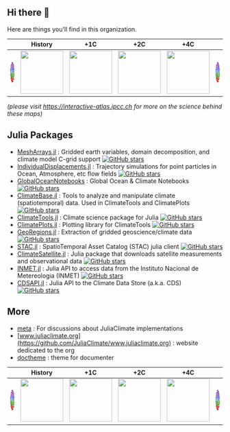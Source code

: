 ## Hi there 👋

<!--

**Here are some ideas to get you started:**

🙋‍♀️ A short introduction - what is your organization all about?
🌈 Contribution guidelines - how can the community get involved?
👩‍💻 Useful resources - where can the community find your docs? Is there anything else the community should know?
🍿 Fun facts - what does your team eat for breakfast?
🧙 Remember, you can do mighty things with the power of [Markdown](https://docs.github.com/github/writing-on-github/getting-started-with-writing-and-formatting-on-github/basic-writing-and-formatting-syntax)
-->

Here are things you'll find in this organization.

| | History | +1C | +2C | +4C | |
|:-------------------------------------:|:-------------------------------------:|:-------------------------------------:|:-------------------------------------:|:-------------------------------------:|:-------------------------------------:|
| <img src="https://github.com/JuliaClimate/meta/raw/master/docs/juliaclimatelogo.png" width="50" height="50"> | <img src="https://user-images.githubusercontent.com/20276764/143275888-ff02f149-225f-45ac-ae5e-1049e15ab215.png" width="100" height="100"> | <img src="https://user-images.githubusercontent.com/20276764/143275851-c165be3b-ca6e-44ab-bcd0-3598c04f2ab6.png" width="100" height="100"> | <img src="https://user-images.githubusercontent.com/20276764/143279553-41c0a2b7-081f-42f9-b285-c4166b81770e.png" width="100" height="100"> | <img src="https://user-images.githubusercontent.com/20276764/143278660-3dc6dbdf-e037-4de8-a976-d0a5a1b48e14.png" width="100" height="100"> | <img src="https://github.com/JuliaClimate/meta/raw/master/docs/juliaclimatelogo.png" width="50" height="50">

_(please visit <https://interactive-atlas.ipcc.ch> for more on the science behind these maps)_

## Julia Packages

- [MeshArrays.jl](https://github.com/JuliaClimate/MeshArrays.jl) : Gridded earth variables, domain decomposition, and climate model C-grid support [![GitHub stars](https://badgen.net/github/stars/JuliaClimate/MeshArrays.jl)](https://GitHub.com/JuliaClimate/MeshArrays.jl/stargazers/)
- [IndividualDisplacements.jl](https://github.com/JuliaClimate/IndividualDisplacements.jl) : Trajectory simulations for point particles in Ocean, Atmosphere, etc flow fields [![GitHub stars](https://badgen.net/github/stars/JuliaClimate/IndividualDisplacements.jl)](https://GitHub.com/JuliaClimate/IndividualDisplacements.jl/stargazers/)
- [GlobalOceanNotebooks](https://github.com/JuliaClimate/GlobalOceanNotebooks) : Global Ocean & Climate Notebooks [![GitHub stars](https://badgen.net/github/stars/JuliaClimate/GlobalOceanNotebooks)](https://GitHub.com/JuliaClimate/GlobalOceanNotebooks/stargazers/)
- [ClimateBase.jl](https://github.com/JuliaClimate/ClimateBase.jl) : Tools to analyze and manipulate climate (spatiotemporal) data. Used in ClimateTools and ClimatePlots [![GitHub stars](https://badgen.net/github/stars/JuliaClimate/ClimateBase.jl)](https://GitHub.com/JuliaClimate/ClimateBase.jl/stargazers/)
- [ClimateTools.jl](https://github.com/JuliaClimate/ClimateTools.jl) : Climate science package for Julia [![GitHub stars](https://badgen.net/github/stars/JuliaClimate/ClimateTools.jl)](https://GitHub.com/JuliaClimate/ClimateTools.jl/stargazers/)
- [ClimatePlots.jl](https://github.com/JuliaClimate/ClimatePlots.jl) : Plotting library for ClimateTools [![GitHub stars](https://badgen.net/github/stars/JuliaClimate/ClimatePlots.jl)](https://GitHub.com/JuliaClimate/ClimatePlots.jl/stargazers/)
- [GeoRegions.jl](https://github.com/JuliaClimate/GeoRegions.jl) : Extraction of gridded geoscience/climate data [![GitHub stars](https://badgen.net/github/stars/JuliaClimate/GeoRegions.jl)](https://GitHub.com/JuliaClimate/GeoRegions.jl/stargazers/)
- [STAC.jl](https://github.com/JuliaClimate/STAC.jl) : SpatioTemporal Asset Catalog (STAC) julia client [![GitHub stars](https://badgen.net/github/stars/JuliaClimate/STAC.jl)](https://GitHub.com/JuliaClimate/STAC.jl/stargazers/)
- [ClimateSatellite.jl](https://github.com/JuliaClimate/ClimateSatellite.jl) : Julia package that downloads satellite measurements and observational data [![GitHub stars](https://badgen.net/github/stars/JuliaClimate/ClimateSatellite.jl)](https://GitHub.com/JuliaClimate/ClimateSatellite.jl/stargazers/)
- [INMET.jl](https://github.com/JuliaClimate/INMET.jl) : Julia API to access data from the Instituto Nacional de Metereologia (INMET) [![GitHub stars](https://badgen.net/github/stars/JuliaClimate/INMET.jl)](https://GitHub.com/JuliaClimate/INMET.jl/stargazers/)
- [CDSAPI.jl](https://github.com/JuliaClimate/CDSAPI.jl) : Julia API to the Climate Data Store (a.k.a. CDS) [![GitHub stars](https://badgen.net/github/stars/JuliaClimate/CDSAPI.jl)](https://GitHub.com/JuliaClimate/CDSAPI.jl/stargazers/)

## More

- [meta](https://github.com/JuliaClimate/meta) : For discussions about JuliaClimate implementations
- [www.juliaclimate.org](https://github.com/JuliaClimate/www.juliaclimate.org) : website dedicated to the org
- [doctheme](https://github.com/JuliaClimate/doctheme) : theme for documenter

| | History | +1C | +2C | +4C | |
|:-------------------------------------:|:-------------------------------------:|:-------------------------------------:|:-------------------------------------:|:-------------------------------------:|:-------------------------------------:|
| <img src="https://github.com/JuliaClimate/meta/raw/master/docs/juliaclimatelogo.png" width="50" height="50"> | <img src="https://user-images.githubusercontent.com/20276764/143275888-ff02f149-225f-45ac-ae5e-1049e15ab215.png" width="100" height="100"> | <img src="https://user-images.githubusercontent.com/20276764/143275851-c165be3b-ca6e-44ab-bcd0-3598c04f2ab6.png" width="100" height="100"> | <img src="https://user-images.githubusercontent.com/20276764/143279553-41c0a2b7-081f-42f9-b285-c4166b81770e.png" width="100" height="100"> | <img src="https://user-images.githubusercontent.com/20276764/143278660-3dc6dbdf-e037-4de8-a976-d0a5a1b48e14.png" width="100" height="100"> | <img src="https://github.com/JuliaClimate/meta/raw/master/docs/juliaclimatelogo.png" width="50" height="50">

